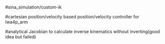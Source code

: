 #sina_simulation/custom-ik

#cartesian position/velocity based position/velocity controller for lwa4p_arm

#analytical Jacobian to calculate inverse kinematics without inverting(good idea but failed)
